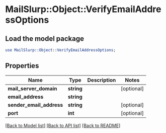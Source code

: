 # MailSlurp::Object::VerifyEmailAddressOptions

## Load the model package
```perl
use MailSlurp::Object::VerifyEmailAddressOptions;
```

## Properties
Name | Type | Description | Notes
------------ | ------------- | ------------- | -------------
**mail_server_domain** | **string** |  | [optional] 
**email_address** | **string** |  | 
**sender_email_address** | **string** |  | [optional] 
**port** | **int** |  | [optional] 

[[Back to Model list]](../README#documentation-for-models) [[Back to API list]](../README#documentation-for-api-endpoints) [[Back to README]](../README)


